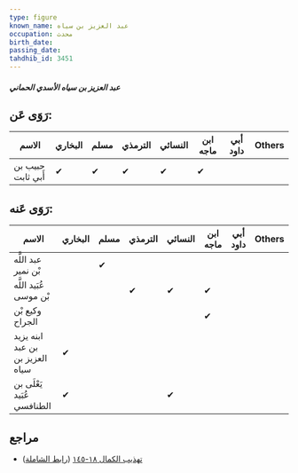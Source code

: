 ```yaml
---
type: figure
known_name: عبد العزيز بن سياه
occupation: محدث
birth_date:
passing_date:
tahdhib_id: 3451
---
```

##### عبد العزيز بن سياه الأسدي الحماني

## رَوَى عَن:
| الاسم             | البخاري | مسلم | الترمذي | النسائي | ابن ماجه | أبي داود | Others |
| ----------------- | ------- | ---- | ------- | ------- | -------- | -------- | ------ |
| حبيب بن أَبي ثابت | ✔       | ✔    | ✔       | ✔       | ✔        |          |        |
## رَوَى عَنه:
| الاسم                           | البخاري | مسلم | الترمذي | النسائي | ابن ماجه | أبي داود | Others |
| ------------------------------- | ------- | ---- | ------- | ------- | -------- | -------- | ------ |
| عبد اللَّه بْن نمير             |         | ✔    |         |         |          |          |        |
| عُبَيد اللَّه بْن موسى          |         |      | ✔       | ✔       | ✔        |          |        |
| وكيع بْن الجراح                 |         |      |         |         | ✔        |          |        |
| ابنه يزيد بن عبد العزيز بن سياه | ✔       |      |         |         |          |          |        |
| يَعْلَى بن عُبَيد الطنافسي      | ✔       |      |         | ✔       |          |          |        |
## مراجع
- [تهذيب الكمال ١٨-١٤٥](obsidian://open?vault=Tahdhib-al-Kamal&file=Figures/٣٤٥١-عبد%20العزيز%20بن%20سياه%20الأسدي%20الحماني) ([رابط الشاملة](https://shamela.ws/book/3722/9178))